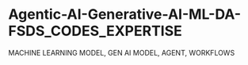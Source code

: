 # Agentic-AI-Generative-AI-ML-DA-FSDS_CODES_EXPERTISE
MACHINE LEARNING MODEL, GEN AI MODEL, AGENT, WORKFLOWS
